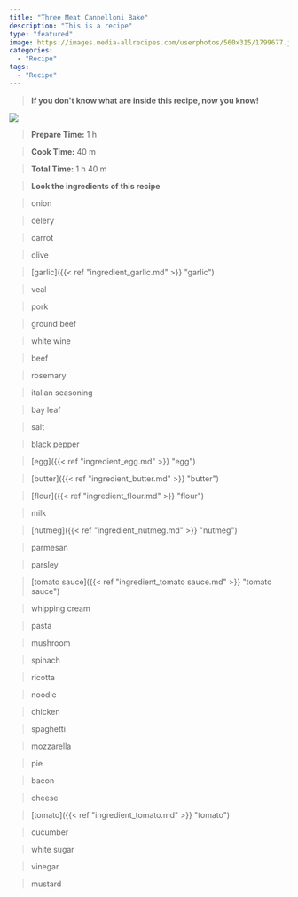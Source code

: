```yaml
---
title: "Three Meat Cannelloni Bake"
description: "This is a recipe"
type: "featured"
image: https://images.media-allrecipes.com/userphotos/560x315/1799677.jpg
categories: 
  - "Recipe"
tags: 
  - "Recipe"
---
```



>**If you don't know what are inside this recipe, now you know!**

![](../images/Recipes-Banner.jpg)
> **Prepare Time:** 1 h


> **Cook Time:** 40 m


> **Total Time:** 1 h 40 m

> **Look the ingredients of this recipe**

> onion

> celery

> carrot

> olive

> [garlic]({{< ref "ingredient_garlic.md" >}} "garlic")

> veal

> pork

> ground beef

> white wine

> beef

> rosemary

> italian seasoning

> bay leaf

> salt

> black pepper

> [egg]({{< ref "ingredient_egg.md" >}} "egg")

> [butter]({{< ref "ingredient_butter.md" >}} "butter")

> [flour]({{< ref "ingredient_flour.md" >}} "flour")

> milk

> [nutmeg]({{< ref "ingredient_nutmeg.md" >}} "nutmeg")

> parmesan

> parsley

> [tomato sauce]({{< ref "ingredient_tomato sauce.md" >}} "tomato sauce")

> whipping cream

> pasta

> mushroom

> spinach

> ricotta

> noodle

> chicken

> spaghetti

> mozzarella

> pie

> bacon

> cheese

> [tomato]({{< ref "ingredient_tomato.md" >}} "tomato")

> cucumber

> white sugar

> vinegar

> mustard

